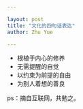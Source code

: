 ```yaml
---

layout: post
title: "文化的四句话表达"
author: Zhu Yue

---
```


* 根植于内心的修养
* 无需提醒的自觉
* 以约束为前提的自由
* 为别人着想的善良

ps：摘自互联网，共勉之。